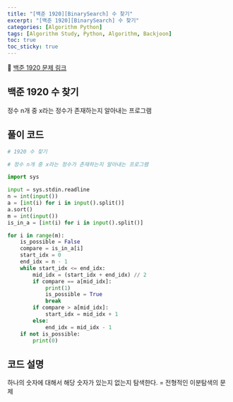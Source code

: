 ```yaml
---
title: "[백준 1920][BinarySearch] 수 찾기"
excerpt: "[백준 1920][BinarySearch] 수 찾기"
categories: [Algorithm Python]
tags: [Algorithm Study, Python, Algorithm, Backjoon]
toc: true
toc_sticky: true
---
```


📌 [백준 1920 문제 링크](https://www.acmicpc.net/problem/1920) <br>

## 백준 1920 수 찾기

정수 n개 중 x라는 정수가 존재하는지 알아내는 프로그램

## 풀이 코드

```python
# 1920 수 찾기

# 정수 n개 중 x라는 정수가 존재하는지 알아내는 프로그램

import sys

input = sys.stdin.readline
n = int(input())
a = [int(i) for i in input().split()]
a.sort()
m = int(input())
is_in_a = [int(i) for i in input().split()]

for i in range(m):
    is_possible = False
    compare = is_in_a[i]
    start_idx = 0
    end_idx = n - 1
    while start_idx <= end_idx:
        mid_idx = (start_idx + end_idx) // 2
        if compare == a[mid_idx]:
            print(1)
            is_possible = True
            break
        if compare > a[mid_idx]:
            start_idx = mid_idx + 1
        else:
            end_idx = mid_idx - 1
    if not is_possible:
        print(0)
```


## 코드 설명

하나의 숫자에 대해서 해당 숫자가 있는지 없는지 탐색한다. = 전형적인 이분탐색의 문제
